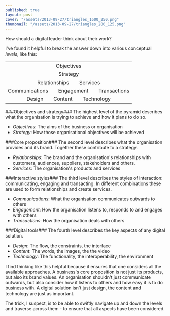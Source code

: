 ```yaml
---
published: true
layout: post
cover: "/assets/2013-09-27/triangles_1600_250.png"
thumbnail: "/assets/2013-09-27/triangles_200_125.png"
---
```


How should a digital leader think about their work?

I've found it helpful to break the answer down into various conceptual _levels_, like this:

<table><tbody>
<tr><td style="text-align:center">Objectives</td></tr>
<tr><td style="text-align:center">Strategy</td></tr>
<tr><td style="text-align:center">Relationships&emsp;&emsp;Services</td></tr>
<tr><td style="text-align:center">Communications&emsp;&emsp;Engagement&emsp;&emsp;Transactions</td></tr>
<tr><td style="text-align:center">Design&emsp;&emsp;Content&emsp;&emsp;Technology</td></tr>
</tbody></table>

###Objectives and strategy###
The highest level of the pyramid describes what the organisation is trying to achieve and how it plans to do so.
- _Objectives_: The aims of the business or organisation
- _Strategy_: How those organisational objectives will be achieved

###Core proposition###
The second level describes what the organisation provides and its brand. Together these contribute to a strategy.
- _Relationships_: The brand and the organisation's relationships with customers, audiences, suppliers, stakeholders and others.
- _Services_: The organisation's products and services

###Interactive styles###
The third level describes the styles of interaction: communicating, engaging and transacting. In different combinations these are used to form relationships and create services.
- _Communications_: What the organisation communicates outwards to others
- _Engagement_: How the organisation listens to, responds to and engages with others
- _Transactions_: How the organisation deals with others

###Digital tools###
The fourth level describes the key aspects of any digital solution.
- _Design_: The flow, the constraints, the interface
- _Content_: The words, the images, the the video
- _Technology_: The functionality, the interoperability, the environment

I find thinking like this helpful because it ensures that one considers all the available approaches. A business's core proposition is not just its products, but also its brand values. An organisation shouldn't just communicate outwards, but also consider how it listens to others and how easy it is to do business with. A digital solution isn't just design, the content and technology are just as important.

The trick, I suspect, is to be able to swiftly navigate up and down the levels and traverse across them - to ensure that all aspects have been considered.